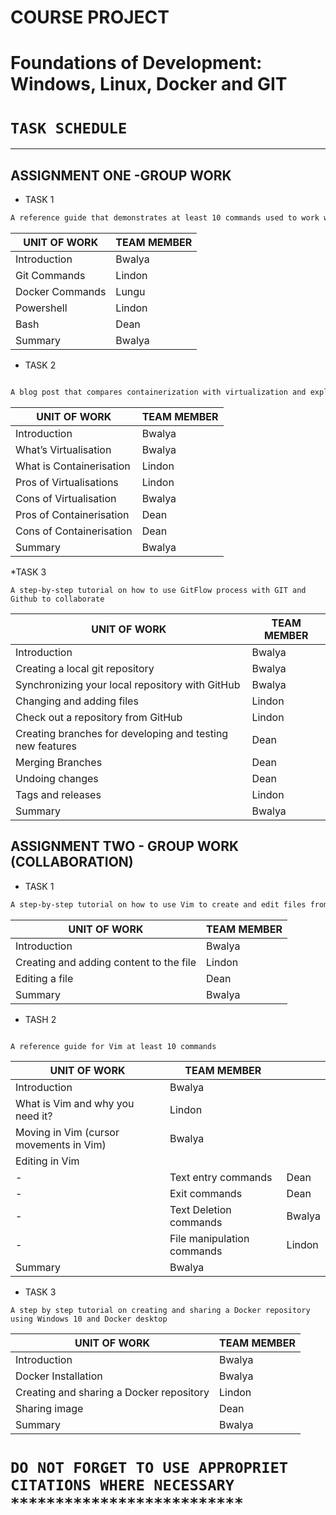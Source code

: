 # COURSE PROJECT
 # Foundations of Development: Windows, Linux, Docker and GIT
 # **```TASK SCHEDULE```** 

___

## ASSIGNMENT ONE -GROUP WORK
* TASK 1

 ```bash
 A reference guide that demonstrates at least 10 commands used to work with GIT, Docker, PowerShell, and Bash respectively.
 ```

| UNIT OF WORK | TEAM MEMBER |
| ------ | -------- |
| Introduction  | Bwalya   |
| Git Commands  |  Lindon |
| Docker Commands |  Lungu |
| Powershell  |Lindon   |
| Bash |Dean  |
|Summary| Bwalya|

* TASK 2

``` bash

A blog post that compares containerization with virtualization and explains the pros and cons of each.
```` 

| UNIT OF WORK | TEAM MEMBER |
| ------ | -------- |
| Introduction  | Bwalya   |
| What’s Virtualisation  |  Bwalya  |
| What is Containerisation|  Lindon |
| Pros of Virtualisations |Lindon   |
| Cons of Virtualisation |Bwalya |
| Pros of Containerisation | Dean |
| Cons of Containerisation | Dean |
|Summary|Bwalya|

*TASK 3

``` A step-by-step tutorial on how to use GitFlow process with GIT and Github to collaborate ```

| UNIT OF WORK |	TEAM MEMBER |
| ----------- | ---------- |
|Introduction |	Bwalya |
|Creating a local git repository |	Bwalya |
|Synchronizing your local repository with GitHub | Bwalya|
|Changing and adding files |	Lindon |
| Check out a repository from GitHub |	Lindon |
| Creating branches for developing and testing new features | 	Dean 
| Merging Branches |	Dean
| Undoing changes |	Dean
| Tags and releases |	Lindon
| Summary	| Bwalya |


## ASSIGNMENT TWO - GROUP WORK (COLLABORATION)

* TASK 1

``` BASH
A step-by-step tutorial on how to use Vim to create and edit files from the Linux command line
```
|UNIT OF WORK |	TEAM MEMBER |
| --------| --------|
|Introduction |	Bwalya |
|Creating and adding content to the file |	Lindon |
| Editing a file |	Dean |
| Summary |	Bwalya |

* TASH 2

```` BASH

A reference guide for Vim at least 10 commands 

````



| UNIT OF WORK | TEAM MEMBER | |
| -------|  ----- | ----|
|Introduction |	Bwalya |
|What is Vim and why you need it? |	Lindon | |
|Moving in Vim (cursor movements in Vim) |	Bwalya | |
|Editing in Vim| | |
-	|Text entry commands|Dean|
-	|Exit commands|Dean|
-	|Text Deletion commands| Bwalya|
-	|File manipulation commands|Lindon|	
|Summary |	Bwalya |

* TASK 3


``` A step by step tutorial on creating and sharing a Docker repository using Windows 10 and Docker desktop ```

| UNIT OF WORK |	TEAM MEMBER |
| ---- | ---|
|Introduction| Bwalya|	
|Docker Installation|Bwalya|	
|Creating and sharing a Docker repository| Lindon |	
|Sharing image	|Dean |
|Summary |Bwalya|	


# `` DO NOT FORGET TO USE APPROPRIET CITATIONS WHERE NECESSARY ************************** ``
